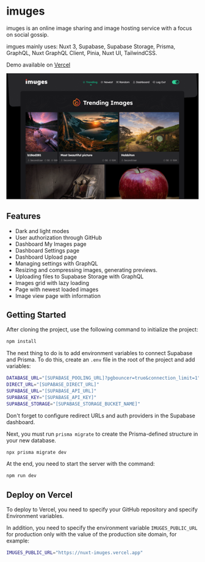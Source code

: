# imuges

imuges is an online image sharing and image hosting service with a focus on social gossip.

imgues mainly uses: Nuxt 3, Supabase, Supabase Storage, Prisma, GraphQL, Nuxt GraphQL Client, Pinia, Nuxt UI, TailwindCSS.

Demo available on [Vercel](https://nuxt-imuges.vercel.app)

![main-screen](https://raw.githubusercontent.com/ilvimafr/nuxt-imuges/main/.github/assets/main-screen.png?v=0.0.4)

## Features
- Dark and light modes
- User authorization through GitHub
- Dashboard My Images page
- Dashboard Settings page
- Dashboard Upload page
- Managing settings with GraphQL
- Resizing and compressing images, generating previews.
- Uploading files to Supabase Storage with GraphQL
- Images grid with lazy loading
- Page with newest loaded images
- Image view page with information

## Getting Started

After cloning the project, use the following command to initialize the project:

```bash
npm install
```

The next thing to do is to add environment variables to connect Supabase and Prisma. To do this, create an `.env` file in the root of the project and add variables: 

```bash
DATABASE_URL="[SUPABASE_POOLING_URL]?pgbouncer=true&connection_limit=1" 
DIRECT_URL="[SUPABASE_DIRECT_URL]"
SUPABASE_URL="[SUPABASE_API_URL]"
SUPABASE_KEY="[SUPABASE_API_KEY]"
SUPABASE_STORAGE="[SUPABASE_STORAGE_BUCKET_NAME]"
```

Don't forget to configure redirect URLs and auth providers in the Supabase dashboard.

Next, you must run `prisma migrate` to create the Prisma-defined structure in your new database.
```bash
npx prisma migrate dev
```

At the end, you need to start the server with the command:
```bash
npm run dev
```

## Deploy on Vercel

To deploy to Vercel, you need to specify your GitHub repository and specify Environment variables.
 
In addition, you need to specify the environment variable `IMUGES_PUBLIC_URL` for production only with the value of the production site domain, for example:

```bash
IMUGES_PUBLIC_URL="https://nuxt-imuges.vercel.app" 
```